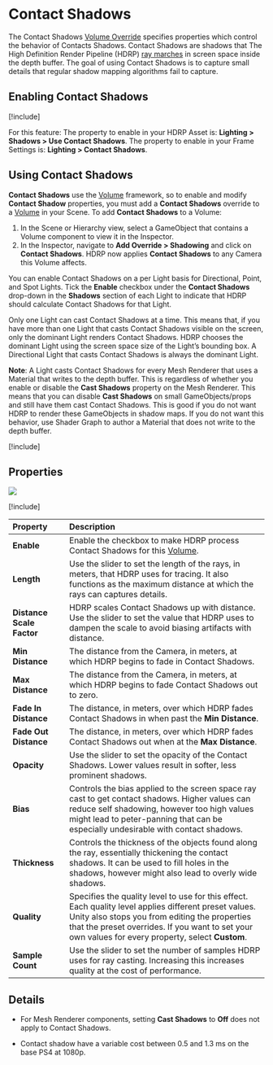# Contact Shadows
The Contact Shadows [Volume Override](Volume-Components.md) specifies properties which control the behavior of Contacts Shadows. Contact Shadows are shadows that The High Definition Render Pipeline (HDRP) [ray marches](Glossary.md#RayMarching) in screen space inside the depth buffer. The goal of using Contact Shadows is to capture small details that regular shadow mapping algorithms fail to capture.


## Enabling Contact Shadows
[!include[](snippets/Volume-Override-Enable-Override.md)]

For this feature:
The property to enable in your HDRP Asset is: **Lighting > Shadows > Use Contact Shadows**.
The property to enable in your Frame Settings is: **Lighting > Contact Shadows**.


## Using Contact Shadows

**Contact Shadows** use the [Volume](Volumes.md) framework, so to enable and modify **Contact Shadow** properties, you must add a **Contact Shadows** override to a [Volume](Volumes.md) in your Scene. To add **Contact Shadows** to a Volume:

1. In the Scene or Hierarchy view, select a GameObject that contains a Volume component to view it in the Inspector.
2. In the Inspector, navigate to **Add Override > Shadowing** and click on **Contact Shadows**. HDRP now applies **Contact Shadows** to any Camera this Volume affects.

You can enable Contact Shadows on a per Light basis for Directional, Point, and Spot Lights. Tick the **Enable** checkbox under the **Contact Shadows** drop-down in the **Shadows** section of each Light to indicate that HDRP should calculate Contact Shadows for that Light.

Only one Light can cast Contact Shadows at a time. This means that, if you have more than one Light that casts Contact Shadows visible on the screen, only the dominant Light renders Contact Shadows. HDRP chooses the dominant Light using the screen space size of the Light’s bounding box. A Directional Light that casts Contact Shadows is always the dominant Light.

**Note**: A Light casts Contact Shadows for every Mesh Renderer that uses a Material that writes to the depth buffer. This is regardless of whether you enable or disable the **Cast Shadows** property on the Mesh Renderer. This means that you can disable **Cast Shadows** on small GameObjects/props and still have them cast Contact Shadows. This is good if you do not want HDRP to render these GameObjects in shadow maps. If you do not want this behavior, use Shader Graph to author a Material that does not write to the depth buffer.

[!include[](snippets/volume-override-api.md)]

## Properties

![](Images/Override-ContactShadows1.png)

[!include[](snippets/Volume-Override-Enable-Properties.md)]

| Property                  | Description                                                    |
| :------------------------ | :----------------------------------------------------------- |
| __Enable__                | Enable the checkbox to make HDRP process Contact Shadows for this [Volume](Volumes.md).       |
| __Length__                | Use the slider to set the length of the rays, in meters, that HDRP uses for tracing. It also functions as the maximum distance at which the rays can captures details. |
| __Distance Scale Factor__ | HDRP scales Contact Shadows up with distance. Use the slider to set the value that HDRP uses to dampen the scale to avoid biasing artifacts with distance. |
| __Min Distance__ | The distance from the Camera, in meters, at which HDRP begins to fade in Contact Shadows. |
| __Max Distance__          | The distance from the Camera, in meters, at which HDRP begins to fade Contact Shadows out to zero. |
| __Fade In Distance__ | The distance, in meters, over which HDRP fades Contact Shadows in when past the **Min Distance**. |
| __Fade Out Distance__     | The distance, in meters, over which HDRP fades Contact Shadows out when at the __Max Distance__. |
| __Opacity__ |   Use the slider to set the opacity of the Contact Shadows. Lower values result in softer, less prominent shadows.   |
| **Bias** | Controls the bias applied to the screen space ray cast to get contact shadows. Higher values can reduce self shadowing, however too high values might lead to peter-panning that can be especially undesirable with contact shadows. |
| **Thickness** | Controls the thickness of the objects found along the ray, essentially thickening the contact shadows. It can be used to fill holes in the shadows, however might also lead to overly wide shadows. |
| **Quality** | Specifies the quality level to use for this effect. Each quality level applies different preset values. Unity also stops you from editing the properties that the preset overrides. If you want to set your own values for every property, select **Custom**. |
| __Sample Count__ | Use the slider to set the number of samples HDRP uses for ray casting. Increasing this increases quality at the cost of performance. |

## Details

* For Mesh Renderer components, setting __Cast Shadows__ to __Off__ does not apply to Contact Shadows.

* Contact shadow have a variable cost between 0.5 and 1.3 ms on the base PS4 at 1080p.
